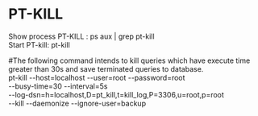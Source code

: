 # PT-KILL
Show process PT-KILL :    ps aux | grep pt-kill\
Start PT-kill:            pt-kill

#The following command intends to kill queries which have execute time greater than 30s and save terminated queries to database.\
pt-kill --host=localhost --user=root --password=root \
--busy-time=30 --interval=5s \
--log-dsn=h=localhost,D=pt_kill,t=kill_log,P=3306,u=root,p=root \
--kill --daemonize --ignore-user=backup
